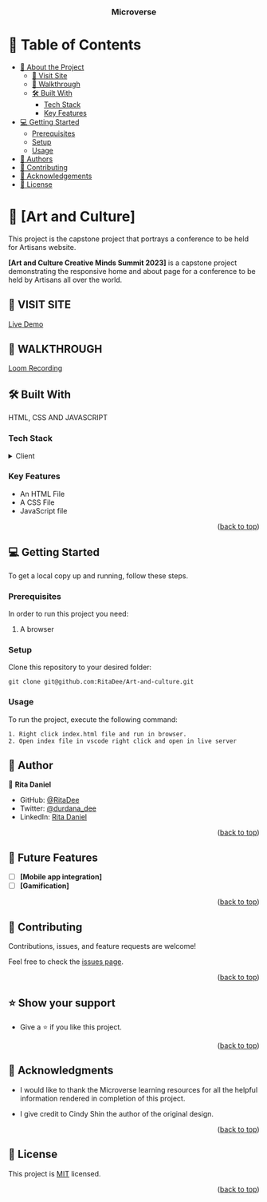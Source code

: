 <a name="readme-top"></a>

<div align="center">
  
  <h3><b>Microverse</b></h3>

</div>

<!-- TABLE OF CONTENTS -->

# 📗 Table of Contents

- [📖 About the Project](#about-project)
  - [🚀 Visit Site](#website)
  - [🎥 Walkthrough](#walkthrough)
  - [🛠 Built With](#built-with)
    - [Tech Stack](#tech-stack)
    - [Key Features](#key-features)
- [💻 Getting Started](#getting-started)
  - [Prerequisites](#prerequisites)
  - [Setup](#setup)
  - [Usage](#usage)
- [👥 Authors](#authors)
- [🤝 Contributing](#contributing)
- [🙏 Acknowledgements](#acknowledgements)
- [📝 License](#license)

<!-- PROJECT DESCRIPTION -->

# 📖 [Art and Culture] <a name="about-project"></a>

This project is the capstone project that portrays a conference to be held for Artisans website.

**[Art and Culture Creative Minds Summit 2023]** is a capstone project demonstrating the responsive home and about page for a conference to be held by Artisans all over the world.

## 🚀 VISIT SITE <a name="website"></a>

<a name="https://ritadee.github.io/Art-and-culture/>">[Live Demo](https://ritadee.github.io/Art-and-culture/)</a>

## 🎥 WALKTHROUGH <a name="walkthrough"></a>

<a name="loom link">[Loom Recording](https://www.loom.com/share/aad3fa1010a84358bc7a516a53c6f69b)</a>

## 🛠 Built With <a name="built-with"></a>

HTML, CSS AND JAVASCRIPT  

### Tech Stack <a name="tech-stack"></a>

<details>
  <summary>Client</summary>
  <ul>
    <li>HTML, CSS & JS</li>
  </ul>
</details>

<!-- Features -->

### Key Features <a name="key-features"></a>

- An HTML File
- A CSS File
- JavaScript file

<p align="right">(<a href="#readme-top">back to top</a>)</p>

<!-- GETTING STARTED -->

## 💻 Getting Started <a name="getting-started"></a>

To get a local copy up and running, follow these steps.

### Prerequisites

In order to run this project you need:

1. A browser

### Setup

Clone this repository to your desired folder:

```git clone git@github.com:RitaDee/Art-and-culture.git```

### Usage

To run the project, execute the following command:

```
1. Right click index.html file and run in browser.
2. Open index file in vscode right click and open in live server
```

## 👥 Author <a name="authors"></a>

👤 **Rita Daniel**

- GitHub: [@RitaDee](https://github.com/RitaDee)
- Twitter: [@durdana_dee](https://twitter.com/durdana_dee)
- LinkedIn: [Rita Daniel](https://www.linkedin.com/in/rita-daniel/)

<p align="right">(<a href="#readme-top">back to top</a>)</p>

## 🔭 Future Features <a name="future-features"></a>

- [ ] **[Mobile app integration]**
- [ ] **[Gamification]**

<p align="right">(<a href="#readme-top">back to top</a>)</p>

## 🤝 Contributing <a name="contributing"></a>

Contributions, issues, and feature requests are welcome!

Feel free to check the [issues page](../../issues/).

<p align="right">(<a href="#readme-top">back to top</a>)</p>

## ⭐️ Show your support <a name="support"></a>

- Give a ⭐️ if you like this project.

<p align="right">(<a href="#readme-top">back to top</a>)</p>


## 🙏 Acknowledgments <a name="acknowledgements"></a>

- I would like to thank the Microverse learning resources for all the helpful information rendered in completion of this project.

- I give credit to Cindy Shin the author of the original design.

<p align="right">(<a href="#readme-top">back to top</a>)</p>

## 📝 License <a name="license"></a>

This project is [MIT](./LICENSE.md) licensed.

<p align="right">(<a href="#readme-top">back to top</a>)</p>

